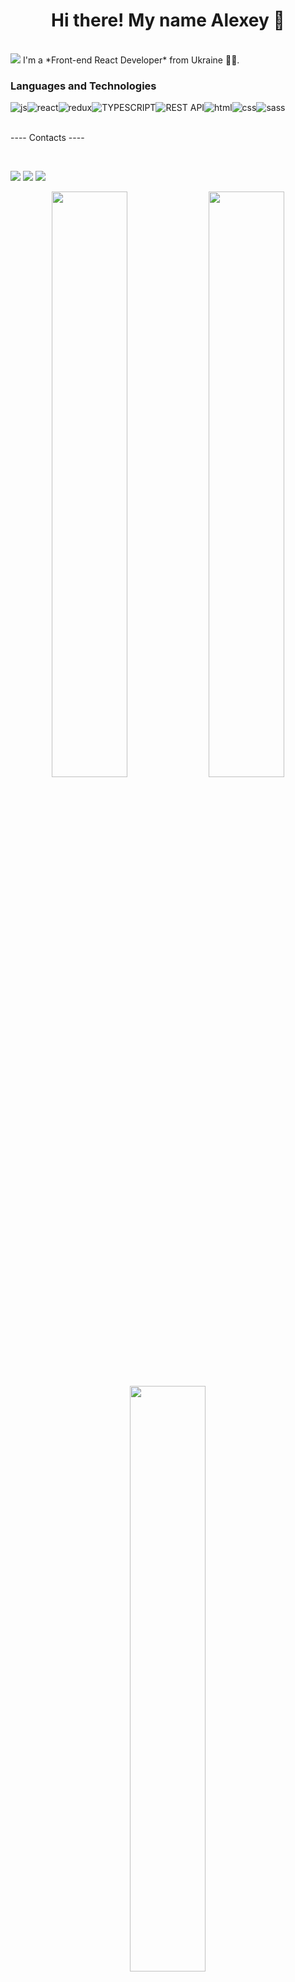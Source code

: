 <h1 align="center">Hi there! My name Alexey 🦈</h1>  <br/>
<img src="https://ibb.co/MVw4qSv"/>
I'm a *Front-end React Developer* from Ukraine 💙💛.
<h3> Languages and Technologies </h3>
<div style="display: flex">
<img src="https://camo.githubusercontent.com/f5a4977b3c10ea6a3ef87a3c51e61a1c201a895c99a6c9c74a9d3efe508cd8bb/68747470733a2f2f696d672e736869656c64732e696f2f62616467652f2d4a6176615363726970742d3039303930393f7374796c653d666f722d7468652d6261646765266c6f676f3d4a617661536372697074" alt="js" /> <img src="https://camo.githubusercontent.com/3fdfe4bbd316e7b1faff3c5e68c49a9eb345536c6629208d1838ab3b5226c95f/68747470733a2f2f696d672e736869656c64732e696f2f62616467652f2d52656163744a732d3039303930393f7374796c653d666f722d7468652d6261646765266c6f676f3d5265616374" alt="react" /> <img src="https://camo.githubusercontent.com/9f26f7e3ea9c5376fd255ee200fd783e4286ddf774a02c98a32edd96ef8c0859/68747470733a2f2f696d672e736869656c64732e696f2f62616467652f2d52656475782d3039303930393f7374796c653d666f722d7468652d6261646765266c6f676f3d5265647578" alt="redux" /> <img src="https://camo.githubusercontent.com/def5d6350e4f795ec1907b661fcfb9812c5ef776704854463af2f775ec49b2f4/68747470733a2f2f696d672e736869656c64732e696f2f62616467652f2d547970655363726970742d3039303930393f7374796c653d666f722d7468652d6261646765266c6f676f3d54797065536372697074" alt="TYPESCRIPT" /> <img src="https://camo.githubusercontent.com/d5488fa238ffa68e4e048ce66c15c51e6c74cded0ea57a974faac87f82c9da52/68747470733a2f2f696d672e736869656c64732e696f2f62616467652f2d524553542532304150492d3039303930393f7374796c653d666f722d7468652d6261646765" alt="REST API" /> <img src="https://camo.githubusercontent.com/7ee985b72550da31d0ba91bf068f433f761dba9f90efe8f8102ffd851ce5e166/68747470733a2f2f696d672e736869656c64732e696f2f62616467652f2d48544d4c2d3039303930393f7374796c653d666f722d7468652d6261646765266c6f676f3d68746d6c35" alt="html" /> <img src="https://camo.githubusercontent.com/16c50c96d49a2263de9fc316615341af0ef1aeae5dd7753638c0b5d4f815d14c/68747470733a2f2f696d672e736869656c64732e696f2f62616467652f2d4353532d3039303930393f7374796c653d666f722d7468652d6261646765266c6f676f3d63737333" alt="css" /> <img src="https://img.shields.io/badge/SASS-262626?style=for-the-badge&logo=sass" alt="sass" />
</div>
<div></div>
 <br/>

---- Contacts ---- 

<div></div>
 <br/>

<a href="https://www.instagram.com/webshark.dev/"><img src="https://img.shields.io/badge/INSTAGRAM-262626?style=for-the-badge&logo=instagram"/></a>
<a href="mailto:alex.bortnitskiy@gmail.com"><img src="https://img.shields.io/badge/GMAIL-262626?style=for-the-badge&logo=gmail"/></a>
<a href="https://t.me/allexis7"><img src="https://img.shields.io/badge/TELEGRAM-262626?style=for-the-badge&logo=telegram"/></a>

<p align="center">
  <img width="49%" src="https://github-readme-stats.vercel.app/api?username=websharkdev&show_icons=true&theme=blood" />
  <img width="49%" src="https://github-readme-streak-stats.herokuapp.com/?user=websharkdev&theme=blood" />
  <img width="49%" src="https://github-readme-stats.vercel.app/api/top-langs/?username=websharkdev&layout=compact" />
</p>
